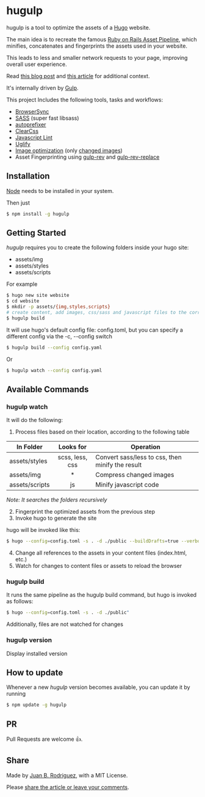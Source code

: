 hugulp
======

hugulp is a tool to optimize the assets of a [Hugo](http://gohugo.io) website.

The main idea is to recreate the famous [Ruby on Rails Asset Pipeline](http://guides.rubyonrails.org/asset_pipeline.html), which minifies, concatenates and fingerprints the assets used in your website.

This leads to less and smaller network requests to your page, improving overall user experience.

Read [this blog post](http://jbrodriguez.io/mobile-friendly-website-2/) and [this article](https://medium.com/@juanbrodriguez/hugulp-a-hugo-gulp-toolchain-94f72ccc3577) for additional context.

It's internally driven by [Gulp](http://gulpjs.com).

This project Includes the following tools, tasks and workflows:

- [BrowserSync](http://www.browsersync.io/)
- [SASS](http://sass-lang.com/) (super fast libsass)
- [autoprefixer](https://github.com/sindresorhus/gulp-autoprefixer)
- [ClearCss](https://github.com/scniro/gulp-clean-css)
- [Javascript Lint](https://github.com/spalger/gulp-jshint)
- [Uglify](https://github.com/terinjokes/gulp-uglify)
- [Image optimization](https://github.com/sindresorhus/gulp-imagemin) (only [changed images](https://github.com/sindresorhus/gulp-changed))
- Asset Fingerprinting using [gulp-rev](https://github.com/sindresorhus/gulp-rev) and [gulp-rev-replace](https://github.com/jamesknelson/gulp-rev-replace)

## Installation
[Node](https://nodejs.org) needs to be installed in your system.

Then just

```bash
$ npm install -g hugulp
```

## Getting Started
*hugulp* requires you to create the following folders inside your hugo site:

- assets/img
- assets/styles
- assets/scripts

For example

```bash
$ hugo new site website
$ cd website
$ mkdir -p assets/{img,styles,scripts}
# create content, add images, css/sass and javascript files to the corresponding folders>
$ hugulp build
```

It will use hugo's default config file: config.toml, but you can specify a
different config via the -c, --config switch

```bash
$ hugulp build --config config.yaml
```

Or

```bash
$ hugulp watch --config config.yaml
```

## Available Commands

### hugulp watch
It will do the following:
1. Process files based on their location, according to the following table

| In Folder | Looks for  | Operation |
| ------ | :-----: | --------- |
| assets/styles | scss, less, css | Convert sass/less to css, then minify the result |
| assets/img | * | Compress changed images |
| assets/scripts | js | Minify javascript code |
*Note: It searches the folders recursively*

2. Fingerprint the optimized assets from the previous step
3. Invoke hugo to generate the site

hugo will be invoked like this:
```bash
$ hugo --config=config.toml -s . -d ./public --buildDrafts=true --verbose=true --baseUrl="http://localhost:3000/"
```

4. Change all references to the assets in your content files (index.html, etc.)
5. Watch for changes to content files or assets to reload the browser

### hugulp build
It runs the same pipeline as the hugulp build command, but hugo is invoked as
follows:

```bash
$ hugo --config=config.toml -s . -d ./public"
```

Additionally, files are not watched for changes

### hugulp version
Display installed version

## How to update
Whenever a new *hugulp* version becomes available, you can update it by running
```bash
$ npm update -g hugulp
```

## PR
Pull Requests are welcome :thumbsup:.


## Share
Made by [Juan B. Rodriguez](http://jbrodriguez.io), with a MIT License.

Please [share the article or leave your comments](http://jbrodriguez.io/mobile-friendly-website-2/).
